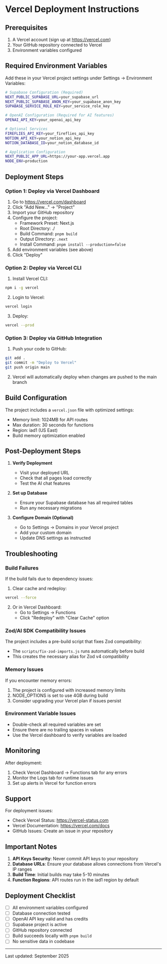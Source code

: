 # Vercel Deployment Instructions

## Prerequisites

1. A Vercel account (sign up at https://vercel.com)
2. Your GitHub repository connected to Vercel
3. Environment variables configured

## Required Environment Variables

Add these in your Vercel project settings under Settings → Environment Variables:

```bash
# Supabase Configuration (Required)
NEXT_PUBLIC_SUPABASE_URL=your_supabase_url
NEXT_PUBLIC_SUPABASE_ANON_KEY=your_supabase_anon_key
SUPABASE_SERVICE_ROLE_KEY=your_service_role_key

# OpenAI Configuration (Required for AI features)
OPENAI_API_KEY=your_openai_api_key

# Optional Services
FIREFLIES_API_KEY=your_fireflies_api_key
NOTION_API_KEY=your_notion_api_key
NOTION_DATABASE_ID=your_notion_database_id

# Application Configuration
NEXT_PUBLIC_APP_URL=https://your-app.vercel.app
NODE_ENV=production
```

## Deployment Steps

### Option 1: Deploy via Vercel Dashboard

1. Go to https://vercel.com/dashboard
2. Click "Add New..." → "Project"
3. Import your GitHub repository
4. Configure the project:
   - Framework Preset: Next.js
   - Root Directory: ./
   - Build Command: `pnpm build`
   - Output Directory: `.next`
   - Install Command: `pnpm install --production=false`
5. Add environment variables (see above)
6. Click "Deploy"

### Option 2: Deploy via Vercel CLI

1. Install Vercel CLI:
```bash
npm i -g vercel
```

2. Login to Vercel:
```bash
vercel login
```

3. Deploy:
```bash
vercel --prod
```

### Option 3: Deploy via GitHub Integration

1. Push your code to GitHub:
```bash
git add .
git commit -m "Deploy to Vercel"
git push origin main
```

2. Vercel will automatically deploy when changes are pushed to the main branch

## Build Configuration

The project includes a `vercel.json` file with optimized settings:
- Memory limit: 1024MB for API routes
- Max duration: 30 seconds for functions
- Region: iad1 (US East)
- Build memory optimization enabled

## Post-Deployment Steps

1. **Verify Deployment**
   - Visit your deployed URL
   - Check that all pages load correctly
   - Test the AI chat features

2. **Set up Database**
   - Ensure your Supabase database has all required tables
   - Run any necessary migrations

3. **Configure Domain (Optional)**
   - Go to Settings → Domains in your Vercel project
   - Add your custom domain
   - Update DNS settings as instructed

## Troubleshooting

### Build Failures

If the build fails due to dependency issues:

1. Clear cache and redeploy:
```bash
vercel --force
```

2. Or in Vercel Dashboard:
   - Go to Settings → Functions
   - Click "Redeploy" with "Clear Cache" option

### Zod/AI SDK Compatibility Issues

The project includes a pre-build script that fixes Zod compatibility:
- The `scripts/fix-zod-imports.js` runs automatically before build
- This creates the necessary alias for Zod v4 compatibility

### Memory Issues

If you encounter memory errors:
1. The project is configured with increased memory limits
2. NODE_OPTIONS is set to use 4GB during build
3. Consider upgrading your Vercel plan if issues persist

### Environment Variable Issues

- Double-check all required variables are set
- Ensure there are no trailing spaces in values
- Use the Vercel dashboard to verify variables are loaded

## Monitoring

After deployment:
1. Check Vercel Dashboard → Functions tab for any errors
2. Monitor the Logs tab for runtime issues
3. Set up alerts in Vercel for function errors

## Support

For deployment issues:
- Check Vercel Status: https://vercel-status.com
- Vercel Documentation: https://vercel.com/docs
- GitHub Issues: Create an issue in your repository

## Important Notes

1. **API Keys Security**: Never commit API keys to your repository
2. **Database URLs**: Ensure your database allows connections from Vercel's IP ranges
3. **Build Time**: Initial builds may take 5-10 minutes
4. **Function Regions**: API routes run in the iad1 region by default

## Deployment Checklist

- [ ] All environment variables configured
- [ ] Database connection tested
- [ ] OpenAI API key valid and has credits
- [ ] Supabase project is active
- [ ] GitHub repository connected
- [ ] Build succeeds locally with `pnpm build`
- [ ] No sensitive data in codebase

---

Last updated: September 2025